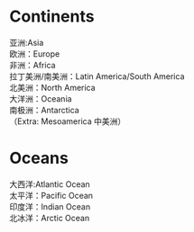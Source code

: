 # Continents     
亚洲:Asia    
欧洲：Europe   
非洲：Africa   
拉丁美洲/南美洲：Latin America/South America   
北美洲：North America   
大洋洲：Oceania   
南极洲：Antarctica   
（Extra: Mesoamerica 中美洲）  

# Oceans    
大西洋:Atlantic Ocean    
太平洋：Pacific Ocean    
印度洋：Indian Ocean    
北冰洋：Arctic Ocean    

